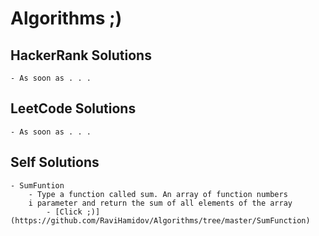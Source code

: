 # Algorithms ;)

## HackerRank Solutions
    - As soon as . . . 

## LeetCode Solutions
    - As soon as . . . 

## Self Solutions
    - SumFuntion
        - Type a function called sum. An array of function numbers
        i parameter and return the sum of all elements of the array
            - [Click ;)](https://github.com/RaviHamidov/Algorithms/tree/master/SumFunction)